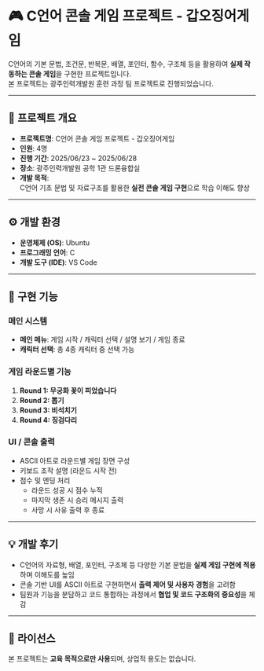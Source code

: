 # 🎮 C언어 콘솔 게임 프로젝트 - 갑오징어게임

C언어의 기본 문법, 조건문, 반복문, 배열, 포인터, 함수, 구조체 등을 활용하여 **실제 작동하는 콘솔 게임**을 구현한 프로젝트입니다.  
본 프로젝트는 광주인력개발원 훈련 과정 팀 프로젝트로 진행되었습니다.

---

## 📌 프로젝트 개요
- **프로젝트명**: C언어 콘솔 게임 프로젝트 - 갑오징어게임  
- **인원**: 4명
- **진행 기간**: 2025/06/23 ~ 2025/06/28  
- **장소**: 광주인력개발원 공학 1관 드론융합실  
- **개발 목적**:  
  C언어 기초 문법 및 자료구조를 활용한 **실전 콘솔 게임 구현**으로 학습 이해도 향상

---

## ⚙️ 개발 환경
- **운영체제 (OS)**: Ubuntu  
- **프로그래밍 언어**: C  
- **개발 도구 (IDE)**: VS Code  

---

## 🚀 구현 기능

### 메인 시스템
- **메인 메뉴**: 게임 시작 / 캐릭터 선택 / 설명 보기 / 게임 종료  
- **캐릭터 선택**: 총 4종 캐릭터 중 선택 가능  

### 게임 라운드별 기능
1. **Round 1: 무궁화 꽃이 피었습니다**  
2. **Round 2: 뽑기**  
3. **Round 3: 비석치기**  
4. **Round 4: 징검다리**  

### UI / 콘솔 출력
- ASCII 아트로 라운드별 게임 장면 구성  
- 키보드 조작 설명 (라운드 시작 전)  
- 점수 및 엔딩 처리  
  - 라운드 성공 시 점수 누적  
  - 마지막 생존 시 승리 메시지 출력  
  - 사망 시 사유 출력 후 종료  

---

## 💡 개발 후기
- C언어의 자료형, 배열, 포인터, 구조체 등 다양한 기본 문법을 **실제 게임 구현에 적용**하며 이해도를 높임  
- 콘솔 기반 UI를 ASCII 아트로 구현하면서 **출력 제어 및 사용자 경험**을 고려함  
- 팀원과 기능을 분담하고 코드 통합하는 과정에서 **협업 및 코드 구조화의 중요성**을 체감

---

## 📜 라이선스
본 프로젝트는 **교육 목적으로만 사용**되며, 상업적 용도는 없습니다.

